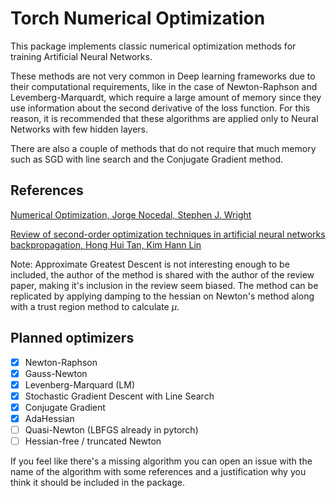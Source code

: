 # Torch Numerical Optimization

This package implements classic numerical optimization methods for training Artificial Neural Networks. 

These methods are not very common in Deep learning frameworks due to their computational requirements, like in the case of Newton-Raphson and Levemberg-Marquardt, which require a large amount of memory since they use information about the second derivative of the loss function. For this reason, it is recommended that these algorithms are applied only to Neural Networks with few hidden layers.

There are also a couple of methods that do not require that much memory such as SGD with line search and the Conjugate Gradient method.

## References
[Numerical Optimization, Jorge Nocedal, Stephen J. Wright](https://link.springer.com/book/10.1007/978-0-387-40065-5)

[Review of second-order optimization techniques in artificial neural networks backpropagation, Hong Hui Tan, Kim Hann Lin](https://iopscience.iop.org/article/10.1088/1757-899X/495/1/012003/meta)

Note: Approximate Greatest Descent is not interesting enough to be included, the author of the method is shared with the author of the review paper, making it's inclusion in the review seem biased. The method can be replicated by applying damping to the hessian on Newton's method along with a trust region method to calculate $\mu$.

## Planned optimizers

- [x] Newton-Raphson
- [x] Gauss-Newton
- [x] Levenberg-Marquard (LM)
- [x] Stochastic Gradient Descent with Line Search
- [x] Conjugate Gradient
- [x] AdaHessian
- [ ] Quasi-Newton (LBFGS already in pytorch)
- [ ] Hessian-free / truncated Newton

If you feel like there's a missing algorithm you can open an issue with the name of the algorithm with some references and a justification why you think it should be included in the package.
